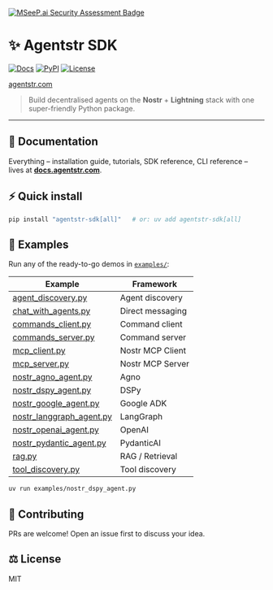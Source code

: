 [![MSeeP.ai Security Assessment Badge](https://mseep.net/pr/agentstr-agentstr-sdk-badge.png)](https://mseep.ai/app/agentstr-agentstr-sdk)

# ✨ Agentstr SDK

[![Docs](https://img.shields.io/badge/docs-online-blue.svg)](https://docs.agentstr.com)
[![PyPI](https://img.shields.io/pypi/v/agentstr-sdk)](https://pypi.org/project/agentstr-sdk/)
[![License](https://img.shields.io/badge/license-MIT-green)](LICENSE)

[agentstr.com](https://agentstr.com)

> Build decentralised agents on the **Nostr** + **Lightning** stack with one super-friendly Python package.

---

## 📖 Documentation
Everything – installation guide, tutorials, SDK reference, CLI reference – lives at **[docs.agentstr.com](https://docs.agentstr.com)**.

## ⚡ Quick install
```bash
pip install "agentstr-sdk[all]"   # or: uv add agentstr-sdk[all]
```

## 🚀 Examples
Run any of the ready-to-go demos in [`examples/`](examples):


| Example | Framework |
|---------|-----------|
| [agent_discovery.py](examples/agent_discovery.py) | Agent discovery |
| [chat_with_agents.py](examples/chat_with_agents.py) | Direct messaging |
| [commands_client.py](examples/commands_client.py) | Command client |
| [commands_server.py](examples/commands_server.py) | Command server |
| [mcp_client.py](examples/mcp_client.py) | Nostr MCP Client |
| [mcp_server.py](examples/mcp_server.py) | Nostr MCP Server |
| [nostr_agno_agent.py](examples/nostr_agno_agent.py) | Agno |
| [nostr_dspy_agent.py](examples/nostr_dspy_agent.py) | DSPy |
| [nostr_google_agent.py](examples/nostr_google_agent.py) | Google ADK |
| [nostr_langgraph_agent.py](examples/nostr_langgraph_agent.py) | LangGraph |
| [nostr_openai_agent.py](examples/nostr_openai_agent.py) | OpenAI |
| [nostr_pydantic_agent.py](examples/nostr_pydantic_agent.py) | PydanticAI |
| [rag.py](examples/rag.py) | RAG / Retrieval |
| [tool_discovery.py](examples/tool_discovery.py) | Tool discovery |

```bash
uv run examples/nostr_dspy_agent.py
```

## 🤝 Contributing
PRs are welcome! Open an issue first to discuss your idea.

## ⚖️ License
MIT